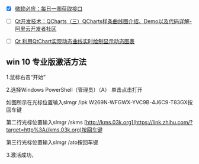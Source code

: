 - [x] [微软必应：每日一图获取接口](https://allanhao.com/2022/07/19/2022-07-19-bing-daily-picture/)
- [ ] [Qt开发技术：QCharts（三）QCharts样条曲线图介绍、Demo以及代码详解-阿里云开发者社区](https://developer.aliyun.com/article/948110)
- [ ] [Qt 利用QtChart实现动态曲线实时绘制显示动态图表](https://blog.csdn.net/qq153471503/article/details/122078179)



## win 10 专业版激活方法

1.鼠标右击“开始”

2.选择Windows PowerShell（管理员）（A） 单击点击打开

如图所示在光标位置输入slmgr /ipk W269N-WFGWX-YVC9B-4J6C9-T83GX按回车键

第二行光标位置输入slmgr /skms [http://kms.03k.org](https://link.zhihu.com/?target=http%3A//kms.03k.org)按回车键

第三行光标位置输入slmgr /ato按回车键

3.激活成功，




